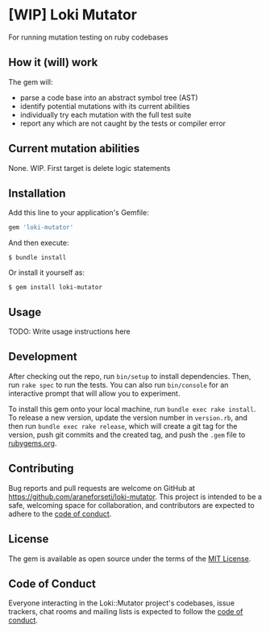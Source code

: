 # [WIP] Loki Mutator

For running mutation testing on ruby codebases

## How it (will) work

The gem will:
- parse a code base into an abstract symbol tree (AST)
- identify potential mutations with its current abilities
- individually try each mutation with the full test suite
- report any which are not caught by the tests or compiler error

## Current mutation abilities

None. WIP. First target is delete logic statements

## Installation

Add this line to your application's Gemfile:

```ruby
gem 'loki-mutator'
```

And then execute:

    $ bundle install

Or install it yourself as:

    $ gem install loki-mutator

## Usage

TODO: Write usage instructions here

## Development

After checking out the repo, run `bin/setup` to install dependencies. Then, run `rake spec` to run the tests. You can also run `bin/console` for an interactive prompt that will allow you to experiment.

To install this gem onto your local machine, run `bundle exec rake install`. To release a new version, update the version number in `version.rb`, and then run `bundle exec rake release`, which will create a git tag for the version, push git commits and the created tag, and push the `.gem` file to [rubygems.org](https://rubygems.org).

## Contributing

Bug reports and pull requests are welcome on GitHub at https://github.com/araneforseti/loki-mutator. This project is intended to be a safe, welcoming space for collaboration, and contributors are expected to adhere to the [code of conduct](https://github.com/araneforseti/loki-mutator/blob/master/CODE_OF_CONDUCT.md).

## License

The gem is available as open source under the terms of the [MIT License](https://opensource.org/licenses/MIT).

## Code of Conduct

Everyone interacting in the Loki::Mutator project's codebases, issue trackers, chat rooms and mailing lists is expected to follow the [code of conduct](https://github.com/araneforseti/loki-mutator/blob/master/CODE_OF_CONDUCT.md).
